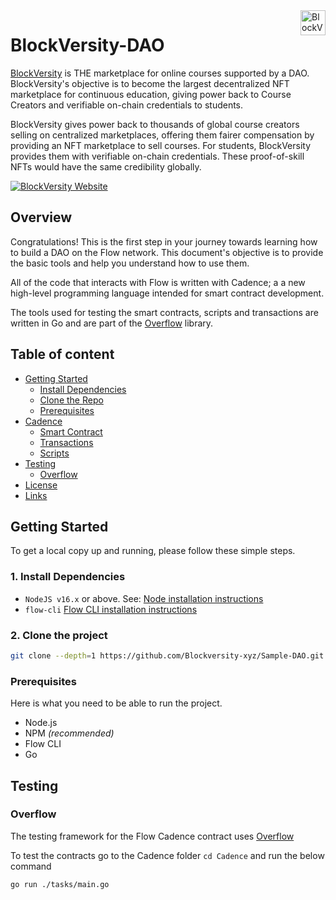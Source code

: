 <a href="https://www.blockversity.xyz/" target="_blank">
    <img src="https://www.blockversity.xyz/img/logo-1-1@1x.png" alt="BlockVersity logo" title="BlockVersity" align="right" height="40" />
</a>

# BlockVersity-DAO

[BlockVersity](https://www.blockversity.xyz/) is THE marketplace for online courses supported by a DAO. BlockVersity's objective is to become the largest decentralized NFT marketplace for continuous education, giving power back to Course Creators and verifiable on-chain credentials to students.

BlockVersity gives power back to thousands of global course creators selling on centralized marketplaces, offering them fairer compensation by providing an NFT marketplace to sell courses. For students, BlockVersity provides them with verifiable on-chain credentials. These proof-of-skill NFTs would have the same credibility globally.

[![BlockVersity Website](https://i.postimg.cc/Pfw7z1g4/Screenshot-2022-12-14-at-11-40-21-AM.png)](https://www.blockversity.xyz/)

## Overview

 Congratulations! This is the first step in your journey towards learning how to build a DAO on the Flow network. This document's objective is to provide the basic tools and help you understand how to use them.

 All of the code that interacts with Flow is written with Cadence; a a new high-level programming language intended for smart contract development.

 The tools used for testing the smart contracts, scripts and transactions are written in Go and are part of the [Overflow](https://github.com/bjartek/overflow) library.

## Table of content

- [Getting Started](#installation)
    - [Install Dependencies](#install-dependencies)
    - [Clone the Repo](#clone-the-repo)
    - [Prerequisites](#prerequisites)
- [Cadence](#cadence)
    - [Smart Contract](#smart-contracts)
    - [Transactions](#transactions)
    - [Scripts](#scripts)
- [Testing](#testing)
    - [Overflow](#overflow)
- [License](#license)
- [Links](#links)

## Getting Started

To get a local copy up and running, please follow these simple steps.

### 1. Install Dependencies

- `NodeJS v16.x` or above. See: [Node installation instructions](https://nodejs.org/en/) <br/>
- `flow-cli` [Flow CLI installation instructions](https://docs.onflow.org/flow-cli) <br/>

### 2. Clone the project

```sh
git clone --depth=1 https://github.com/Blockversity-xyz/Sample-DAO.git
   ```

### Prerequisites

Here is what you need to be able to run the project.

- Node.js
- NPM _(recommended)_
- Flow CLI
- Go

## Testing

### Overflow
The testing framework for the Flow Cadence contract uses [Overflow](https://github.com/bjartek/overflow)

To test the contracts go to the Cadence folder `cd Cadence` and run the below command

```
go run ./tasks/main.go
```

